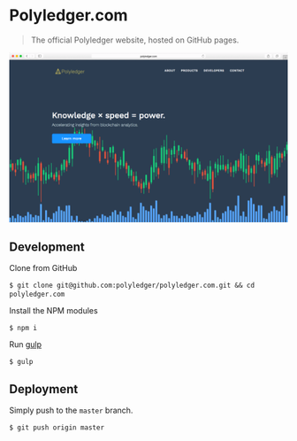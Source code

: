 # Polyledger.com

> The official Polyledger website, hosted on GitHub pages.

<kbd><img src="https://github.com/polyledger/polyledger.com/blob/master/screenshot.png"></kbd>

## Development

Clone from GitHub

```
$ git clone git@github.com:polyledger/polyledger.com.git && cd polyledger.com
```

Install the NPM modules

```
$ npm i
```

Run [gulp](https://gulpjs.com/)

```
$ gulp
```

## Deployment

Simply push to the `master` branch.

```
$ git push origin master
```